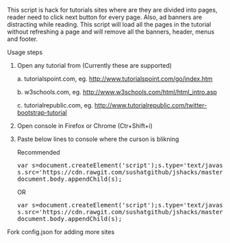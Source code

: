 This script is hack for tutorials sites where are they are divided into pages, reader need to click next button for every page. Also, ad banners are distracting while reading. This script will load all the pages in the tutorial without refreshing a page and will remove all the banners, header, menus and footer.

Usage steps

1.  Open any tutorial from (Currently these are supported)

    a.  tutorialspoint.com, eg. http://www.tutorialspoint.com/go/index.htm
    
    b.  w3schools.com, eg. http://www.w3schools.com/html/html_intro.asp
    
    c.  tutorialrepublic.com, eg. http://www.tutorialrepublic.com/twitter-bootstrap-tutorial
    
2.  Open console in Firefox or Chrome (Ctr+Shift+i)
3.  Paste below lines to console where the curson is blikning

    Recommended
    <pre>
    var s=document.createElement('script');s.type='text/javascript';
    s.src='https://cdn.rawgit.com/sushatgithub/jshacks/master/tutorialshack.min.js';
    document.body.appendChild(s);
    </pre>

    OR 

    <pre>
    var s=document.createElement('script');s.type='text/javascript';
    s.src='https://cdn.rawgit.com/sushatgithub/jshacks/master/tutorialshack.js';
    document.body.appendChild(s);
    </pre>

Fork config.json for adding more sites 
